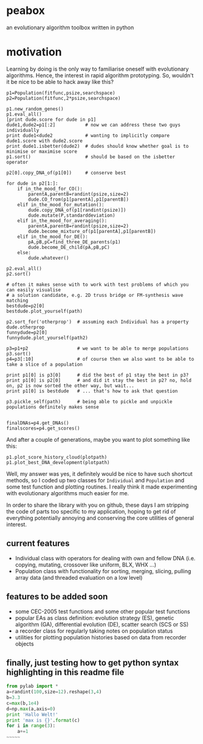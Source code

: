 peabox
======

an evolutionary algorithm toolbox written in python

motivation
==========
Learning by doing is the only way to familiarise oneself with evolutionary algorithms. Hence, the interest in rapid algorithm prototyping.
So, wouldn't it be nice to be able to hack away like this?


    p1=Population(fitfunc,psize,searchspace)
    p2=Population(fitfunc,2*psize,searchspace)
    
    p1.new_random_genes()
    p1.eval_all()
    [print dude.score for dude in p1]
    dude1,dude2=p1[:2]           # now we can address these two guys individually
    print dude1<dude2            # wanting to implicitly compare dude1.score with dude2.score
    print dude1.isbetter(dude2)  # dudes should know whether goal is to minimise or maximise score
    p1.sort()                    # should be based on the isbetter operator
    
    p2[0].copy_DNA_of(p1[0])     # conserve best
    
    for dude in p2[1:]:
        if in_the_mood_for_CO():
            parentA,parentB=randint(psize,size=2)
            dude.CO_from(p1[parentA],p1[parentB])
        elif in_the_mood_for_mutation():
            dude.copy_DNA_of(p1[randint(psize)])
            dude.mutate(P,standarddeviation)
        elif in_the_mood_for_averaging():
            parentA,parentB=randint(psize,size=2)
            dude.become_mixture_of(p1[parentA],p1[parentB])
        elif in_the_mood_for_DE():
            pA,pB,pC=find_three_DE_parents(p1)
            dude.become_DE_child(pA,pB,pC)
        else:
            dude.whatever()
    
    p2.eval_all()
    p2.sort()

    # often it makes sense with to work with test problems of which you can easily visualise
    # a solution candidate, e.g. 2D truss bridge or FM-synthesis wave matching
    bestdude=p2[0]
    bestdude.plot_yourself(path) 
    
    p2.sort_for('otherprop')  # assuming each Individual has a property dude.otherprop
    funnydude=p2[0]
    funnydude.plot_yourself(path2)
    
    p3=p1+p2                  # we want to be able to merge populations
    p3.sort()
    p4=p3[:10]                # of course then we also want to be able to take a slice of a population
    
    print p1[0] is p3[0]      # did the best of p1 stay the best in p3?
    print p1[0] is p2[0]      # and did it stay the best in p2? no, hold on, p2 is now sorted the other way, but wait...
    print p1[0] is bestdude   # ... that's how to ask that question
    
    p3.pickle_self(path)      # being able to pickle and unpickle populations definitely makes sense
    
    
    finalDNAs=p4.get_DNAs()
    finalscores=p4.get_scores()

And after a couple of generations, maybe you want to plot something like this:

    p1.plot_score_history_cloud(plotpath)
    p1.plot_best_DNA_development(plotpath)




Well, my answer was yes, it definitely would be nice to have such shortcut methods, so I coded up two classes for `Individual` and `Population` and some test function and plotting routines. I really think it made experimenting with evolutionary algorithms much easier for me.

In order to share the library with you on github, these days I am stripping the code of parts too specific to my application, hoping to get rid of everything potentially annoying and conserving the core utilities of general interest.


current features
----------------
 - Individual class with operators for dealing with own and fellow DNA (i.e. copying, mutating, crossover like uniform, BLX, WHX ...)
 - Population class with functionality for sorting, merging, slicing, pulling array data (and threaded evaluation on a low level)


features to be added soon
-------------------------
 - some CEC-2005 test functions and some other popular test functions
 - popular EAs as class definition: evolution strategy (ES), genetic algorithm (GA), differential evolution (DE), scatter search (SCS or SS)
 - a recorder class for regularly taking notes on population status
 - utilities for plotting population histories based on data from recorder objects



finally, just testing how to get python syntax highlighting in this readme file
-------------------------------------------------------------------------------
~~~~~~ python
from pylab import *
a=randint(100,size=12).reshape(3,4)
b=3.3
c=max(b,1e4)
d=np.max(a,axis=0)
print 'Hallo Welt!'
print 'max is {}'.format(c)
for i in range(3):
    a+=1
~~~~~
